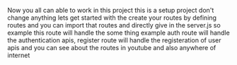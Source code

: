 Now you all can able to work in this project this is a setup project don't change anything lets get started with the create your routes by defining routes and you can import that routes and directly give in the server.js so example this route will handle the some thing
example auth route will handle the authentication apis, register route will handle the registeration of user apis and you can see about the routes in youtube and also anywhere of internet
